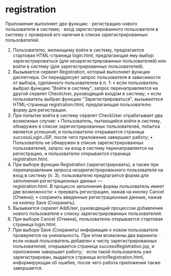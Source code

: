# registration
Приложение выполняет две функции: 
· регистрацию нового пользователя в системе; 
· вход зарегистрированного пользователя в систему с проверкой его наличия в списке зарегистрированных пользователей.
1. Пользователю, желающему войти в систему, предлагается стартовая HTML-страница login.html, предлагающая ему выбор: 
зарегистрироваться (для незарегистрированных пользователей) или войти в систему (для зарегистрированных пользователей).
2. Вызывается сервлет Registration, который выполняет функции диспетчера. Он переадресует запрос пользователя в 
зависимости от выбора, сделанного пользователем в п. 1:
•  если пользователь выбрал функцию "Войти в систему", запрос перенаправляется на другой сервлет CheckUser, 
руководящий входом в систему;
•  если пользователь выбрал функцию "Зарегистрироваться", вызываетеся HTML-страница registration.html, предлагающая 
пользователю форму для регистрации.
3. При попытке войти в систему сервлет CheckUser отрабатывает два возможных случая:
•  Пользователь, пытающийся войти в систему, обнаружен в списке зарегистрированных пользователей, попытка является 
успешной, и пользователю открывается страница successLogin.JSP, после чего приложение завершает работу;
•  Пользователь не обнаружен в списке зарегистрированных пользователей, запрос на вход в систему перенаправляется 
на регистрацию, и пользователю открывается страница registration.html.
4.  При выборе функции Registration (зарегистрировать), а также при перенаправлении запроса незарегистрированного 
пользователя на вход в систему (п. 3), пользователю предлагается форма для заполнения регистрационных   данных —   
registration.html.   В   процессе   заполнения   формы пользователь имеет две возможности:
•  прервать регистрацию, нажав на кнопку Cancel (Отмена);
•  сохранить введенные регистрационные данные, нажав на кнопку Save (Сохранить).
5. Вызывается сервлет AddUser, руководящий процессом добавления нового пользователя к списку зарегистрированных 
пользователей.
6. При выборе Cancel (Отмена), пользователю открывается стартовая страница login.html.
7. При выборе Save (Сохранить) информация о новом пользователе проверяется на уникальность. При этом возможны 
два варианта:
· если новый пользователь добавлен к числу зарегистрированных пользователей, открывается страница 
successRegistration.jsp, и приложение завершает работу;
· если такой пользователь уже зарегистрирован, выдается страница errorRegistration.html, информирующая об ошибке, 
после чего работа приложения также завершается.
